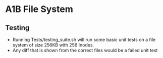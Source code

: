 # A1B File System
## Testing
* Running Tests/testing_suite.sh will run some basic unit tests on a file system of size 256KB with 256 Inodes.
* Any diff that is shown from the correct files would be a failed unit test

